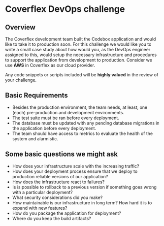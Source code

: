 # Coverflex DevOps challenge

## Overview

The Coverflex development team built the Codebox application and would like to take it to production soon. For this challenge we would like you to write a small case study about how would you, as the DevOps engineer assigned to this, would setup the necessary infrastructure and procedures to support the application from development to production. Consider we use **AWS** in Coverflex as our cloud provider.

Any code snippets or scripts included will be **highly valued** in the review of your challenge.

## Basic Requirements

- Besides the production environment, the team needs, at least, one (each) pre-production and development environments.
- The test suite must be ran before every deployment.
- The database must be updated with any pending database migrations in the application before every deployment.
- The team should have access to metrics to evaluate the health of the system and alarmistic.

## Some basic questions we might ask

- How does your infrastructure scale with the increasing traffic?
- How does your deployment process ensure that we deploy to production reliable versions of our application?
- How does the infrastructure react to failures?
- Is is possible to rollback to a previous version if something goes wrong with a particular deployment?
- What security considerations did you make?
- How maintainable is our infrastructure in long term? How hard it is to expand with new features?
- How do you package the application for deployment?
- Where do you keep the build artifacts?